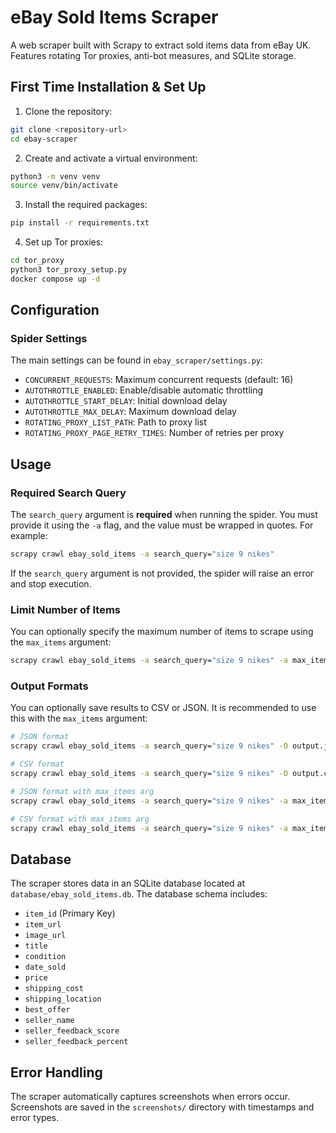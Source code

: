 # eBay Sold Items Scraper

A web scraper built with Scrapy to extract sold items data from eBay UK. Features rotating Tor proxies, anti-bot measures, and SQLite storage.

## First Time Installation & Set Up

1. Clone the repository:
```bash
git clone <repository-url>
cd ebay-scraper
```

2. Create and activate a virtual environment:
```bash
python3 -m venv venv
source venv/bin/activate
```

3. Install the required packages:
```bash
pip install -r requirements.txt
```

4. Set up Tor proxies:
```bash
cd tor_proxy
python3 tor_proxy_setup.py
docker compose up -d
```

## Configuration

### Spider Settings
The main settings can be found in `ebay_scraper/settings.py`:

- `CONCURRENT_REQUESTS`: Maximum concurrent requests (default: 16)
- `AUTOTHROTTLE_ENABLED`: Enable/disable automatic throttling
- `AUTOTHROTTLE_START_DELAY`: Initial download delay
- `AUTOTHROTTLE_MAX_DELAY`: Maximum download delay
- `ROTATING_PROXY_LIST_PATH`: Path to proxy list
- `ROTATING_PROXY_PAGE_RETRY_TIMES`: Number of retries per proxy

## Usage

### Required Search Query
The `search_query` argument is **required** when running the spider. You must provide it using the `-a` flag, and the value must be wrapped in quotes. For example:
```bash
scrapy crawl ebay_sold_items -a search_query="size 9 nikes"
```

If the `search_query` argument is not provided, the spider will raise an error and stop execution.

### Limit Number of Items
You can optionally specify the maximum number of items to scrape using the `max_items` argument:
```bash
scrapy crawl ebay_sold_items -a search_query="size 9 nikes" -a max_items=100
```

### Output Formats
You can optionally save results to CSV or JSON. It is recommended to use this with the `max_items` argument:
```bash
# JSON format
scrapy crawl ebay_sold_items -a search_query="size 9 nikes" -O output.json

# CSV format
scrapy crawl ebay_sold_items -a search_query="size 9 nikes" -O output.csv

# JSON format with max_items arg
scrapy crawl ebay_sold_items -a search_query="size 9 nikes" -a max_items=100 -O output.json

# CSV format with max_items arg
scrapy crawl ebay_sold_items -a search_query="size 9 nikes" -a max_items=100 -O output.csv
```

## Database

The scraper stores data in an SQLite database located at `database/ebay_sold_items.db`. The database schema includes:

- `item_id` (Primary Key)
- `item_url`
- `image_url`
- `title`
- `condition`
- `date_sold`
- `price`
- `shipping_cost`
- `shipping_location`
- `best_offer`
- `seller_name`
- `seller_feedback_score`
- `seller_feedback_percent`

## Error Handling

The scraper automatically captures screenshots when errors occur. Screenshots are saved in the `screenshots/` directory with timestamps and error types.
